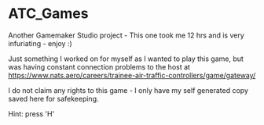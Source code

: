 # ATC_Games
Another Gamemaker Studio project - This one took me 12 hrs and is very infuriating - enjoy :)

Just something I worked on for myself as I wanted to play this game, but was having constant connection problems to the host at
https://www.nats.aero/careers/trainee-air-traffic-controllers/game/gateway/

I do not claim any rights to this game - I only have my self generated copy saved here for safekeeping.

Hint: press 'H'
